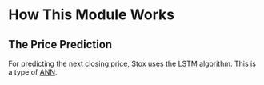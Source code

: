 # How This Module Works
## The Price Prediction
For predicting the next closing price, Stox uses the [LSTM](https://en.wikipedia.org/wiki/Long_short-term_memory) algorithm. This is a type of [ANN](https://en.wikipedia.org/wiki/Artificial_neural_network). 
